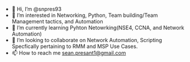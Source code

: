 - 👋 Hi, I’m @snpres93
- 👀 I’m interested in Networking, Python, Team building/Team Management tactics, and Automation
- 🌱 I’m currently learning Pyhton Netowrking(NSE4, CCNA, and Network Automation)
- 💞️ I’m looking to collaborate on Network Automation, Scripting Specfically pertaining to RMM and MSP Use Cases.
- 📫 How to reach me sean.presant1@gmail.com

<!---
snpres93/snpres93 is a ✨ special ✨ repository because its `README.md` (this file) appears on your GitHub profile.
You can click the Preview link to take a look at your changes.
--->
